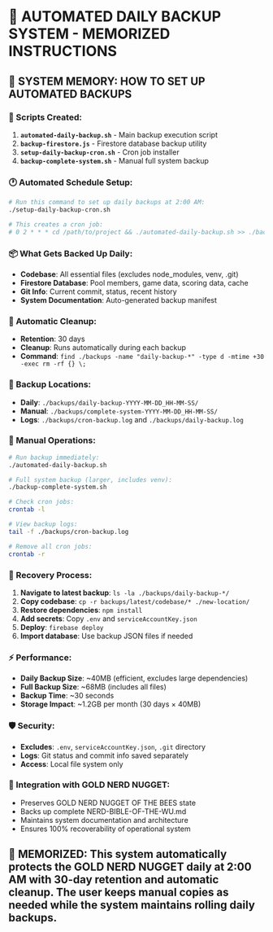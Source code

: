 # 🤖 AUTOMATED DAILY BACKUP SYSTEM - MEMORIZED INSTRUCTIONS

## 🧠 SYSTEM MEMORY: HOW TO SET UP AUTOMATED BACKUPS

### 📜 Scripts Created:
1. **`automated-daily-backup.sh`** - Main backup execution script
2. **`backup-firestore.js`** - Firestore database backup utility  
3. **`setup-daily-backup-cron.sh`** - Cron job installer
4. **`backup-complete-system.sh`** - Manual full system backup

### 🕐 Automated Schedule Setup:
```bash
# Run this command to set up daily backups at 2:00 AM:
./setup-daily-backup-cron.sh

# This creates a cron job:
# 0 2 * * * cd /path/to/project && ./automated-daily-backup.sh >> ./backups/cron-backup.log 2>&1
```

### 📦 What Gets Backed Up Daily:
- **Codebase**: All essential files (excludes node_modules, venv, .git)
- **Firestore Database**: Pool members, game data, scoring data, cache
- **Git Info**: Current commit, status, recent history
- **System Documentation**: Auto-generated backup manifest

### 🧹 Automatic Cleanup:
- **Retention**: 30 days
- **Cleanup**: Runs automatically during each backup
- **Command**: `find ./backups -name "daily-backup-*" -type d -mtime +30 -exec rm -rf {} \;`

### 📍 Backup Locations:
- **Daily**: `./backups/daily-backup-YYYY-MM-DD_HH-MM-SS/`
- **Manual**: `./backups/complete-system-YYYY-MM-DD_HH-MM-SS/`
- **Logs**: `./backups/cron-backup.log` and `./backups/daily-backup.log`

### 🔧 Manual Operations:
```bash
# Run backup immediately:
./automated-daily-backup.sh

# Full system backup (larger, includes venv):
./backup-complete-system.sh

# Check cron jobs:
crontab -l

# View backup logs:
tail -f ./backups/cron-backup.log

# Remove all cron jobs:
crontab -r
```

### 🚨 Recovery Process:
1. **Navigate to latest backup**: `ls -la ./backups/daily-backup-*/`
2. **Copy codebase**: `cp -r backups/latest/codebase/* ./new-location/`
3. **Restore dependencies**: `npm install`
4. **Add secrets**: Copy `.env` and `serviceAccountKey.json`
5. **Deploy**: `firebase deploy`
6. **Import database**: Use backup JSON files if needed

### ⚡ Performance:
- **Daily Backup Size**: ~40MB (efficient, excludes large dependencies)
- **Full Backup Size**: ~68MB (includes all files)
- **Backup Time**: ~30 seconds
- **Storage Impact**: ~1.2GB per month (30 days × 40MB)

### 🛡️ Security:
- **Excludes**: `.env`, `serviceAccountKey.json`, `.git` directory
- **Logs**: Git status and commit info saved separately
- **Access**: Local file system only

### 🐝 Integration with GOLD NERD NUGGET:
- Preserves GOLD NERD NUGGET OF THE BEES state
- Backs up complete NERD-BIBLE-OF-THE-WU.md
- Maintains system documentation and architecture
- Ensures 100% recoverability of operational system

## 💎 MEMORIZED: This system automatically protects the GOLD NERD NUGGET daily at 2:00 AM with 30-day retention and automatic cleanup. The user keeps manual copies as needed while the system maintains rolling daily backups.